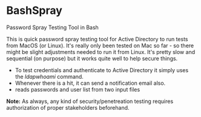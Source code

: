 # BashSpray
Password Spray Testing Tool in Bash

This is quick password spray testing tool for Active Directory to run tests from MacOS (or Linux). It's really only been tested on Mac so far - so there might be slight adjustments needed to run it from Linux. It's pretty slow and sequential (on purpose) but it works quite well to help secure things.

* To test credentials and authenticate to Active Directory it simply uses the *ldapwhoami* command.
* Whenever there is a hit, it can send a notification email also.
* reads passwords and user list from two input files

**Note:** As always, any kind of security/penetreation testing requires authorization of proper stakeholders beforehand.
